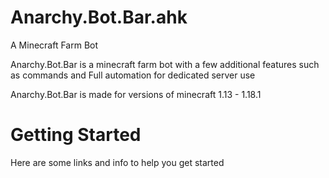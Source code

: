 # Anarchy.Bot.Bar.ahk

A Minecraft Farm Bot

Anarchy.Bot.Bar is a minecraft farm bot with a few additional features such as commands and Full automation for dedicated server use

Anarchy.Bot.Bar is made for versions of minecraft 1.13 - 1.18.1

# Getting Started

Here are some links and info to help you get started
